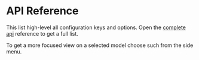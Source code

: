 # API Reference

This list high-level all configuration keys and options. Open the [complete api](api-complete) reference to get a full list. 

To get a more focused view on a selected model choose such from the side menu. 


